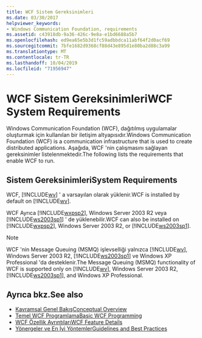 ```yaml
---
title: WCF Sistem Gereksinimleri
ms.date: 03/30/2017
helpviewer_keywords:
- Windows Communication Foundation, requirements
ms.assetid: c43918db-9a36-426c-9e8a-e1bd6688a5b7
ms.openlocfilehash: ed9ea65e5b3d1fc59adbbdca11abf64f2d0acf69
ms.sourcegitcommit: 7bfe1682d9368cf88d43e895d1e80ba2d88c3a99
ms.translationtype: MT
ms.contentlocale: tr-TR
ms.lasthandoff: 10/04/2019
ms.locfileid: "71956947"
---
```

# <a name="wcf-system-requirements"></a><span data-ttu-id="3eed0-102">WCF Sistem Gereksinimleri</span><span class="sxs-lookup"><span data-stu-id="3eed0-102">WCF System Requirements</span></span>

<span data-ttu-id="3eed0-103">Windows Communication Foundation (WCF), dağıtılmış uygulamalar oluşturmak için kullanılan bir iletişim altyapısıdır.</span><span class="sxs-lookup"><span data-stu-id="3eed0-103">Windows Communication Foundation (WCF) is a communication infrastructure that is used to create distributed applications.</span></span> <span data-ttu-id="3eed0-104">Aşağıda, WCF 'nin çalışmasını sağlayan gereksinimler listelenmektedir.</span><span class="sxs-lookup"><span data-stu-id="3eed0-104">The following lists the requirements that enable WCF to run.</span></span>

## <a name="system-requirements"></a><span data-ttu-id="3eed0-105">Sistem Gereksinimleri</span><span class="sxs-lookup"><span data-stu-id="3eed0-105">System Requirements</span></span>

<span data-ttu-id="3eed0-106">WCF, [!INCLUDE[wv](../../../includes/wv-md.md)] ' a varsayılan olarak yüklenir.</span><span class="sxs-lookup"><span data-stu-id="3eed0-106">WCF is installed by default on [!INCLUDE[wv](../../../includes/wv-md.md)].</span></span>

<span data-ttu-id="3eed0-107">WCF Ayrıca [!INCLUDE[wxpsp2](../../../includes/wxpsp2-md.md)], Windows Server 2003 R2 veya [!INCLUDE[ws2003sp1](../../../includes/ws2003sp1-md.md)] ' de yüklenebilir.</span><span class="sxs-lookup"><span data-stu-id="3eed0-107">WCF can also be installed on [!INCLUDE[wxpsp2](../../../includes/wxpsp2-md.md)], Windows Server 2003 R2, or [!INCLUDE[ws2003sp1](../../../includes/ws2003sp1-md.md)].</span></span>

> [!NOTE]
> <span data-ttu-id="3eed0-108">WCF 'nin Message Queuing (MSMQ) işlevselliği yalnızca [!INCLUDE[wv](../../../includes/wv-md.md)], Windows Server 2003 R2, [!INCLUDE[ws2003sp1](../../../includes/ws2003sp1-md.md)] ve Windows XP Professional 'da desteklenir.</span><span class="sxs-lookup"><span data-stu-id="3eed0-108">The Message Queuing (MSMQ) functionality of WCF is supported only on [!INCLUDE[wv](../../../includes/wv-md.md)], Windows Server 2003 R2, [!INCLUDE[ws2003sp1](../../../includes/ws2003sp1-md.md)], and Windows XP Professional.</span></span>

## <a name="see-also"></a><span data-ttu-id="3eed0-109">Ayrıca bkz.</span><span class="sxs-lookup"><span data-stu-id="3eed0-109">See also</span></span>

- [<span data-ttu-id="3eed0-110">Kavramsal Genel Bakış</span><span class="sxs-lookup"><span data-stu-id="3eed0-110">Conceptual Overview</span></span>](conceptual-overview.md)
- [<span data-ttu-id="3eed0-111">Temel WCF Programlama</span><span class="sxs-lookup"><span data-stu-id="3eed0-111">Basic WCF Programming</span></span>](basic-wcf-programming.md)
- [<span data-ttu-id="3eed0-112">WCF Özellik Ayrıntıları</span><span class="sxs-lookup"><span data-stu-id="3eed0-112">WCF Feature Details</span></span>](./feature-details/index.md)
- [<span data-ttu-id="3eed0-113">Yönergeler ve En İyi Yöntemler</span><span class="sxs-lookup"><span data-stu-id="3eed0-113">Guidelines and Best Practices</span></span>](guidelines-and-best-practices.md)
